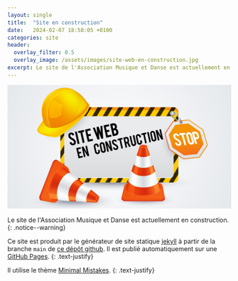```yaml
---
layout: single
title:  "Site en construction"
date:   2024-02-07 18:58:05 +0100
categories: site
header:
  overlay_filter: 0.5
  overlay_image: /assets/images/site-web-en-construction.jpg
excerpt: Le site de l'Association Musique et Danse est actuellement en construction.
---
```


![alt](/assets/images/site-web-en-construction.jpg)

Le site de l'Association Musique et Danse est actuellement en construction.
{: .notice--warning}

Ce site est produit par le générateur de site statique [jekyll](https://jekyllrb.com/) à partir de la branche `main` de [ce dépôt github](https://github.com/amd-pontsaintmartin/amd-pontsaintmartin.github.io). 
Il est publié automatiquement sur une [GitHub Pages](https://pages.github.com/).
{: .text-justify}

Il utilise le thème [Minimal Mistakes](https://mmistakes.github.io/minimal-mistakes/).
{: .text-justify}
